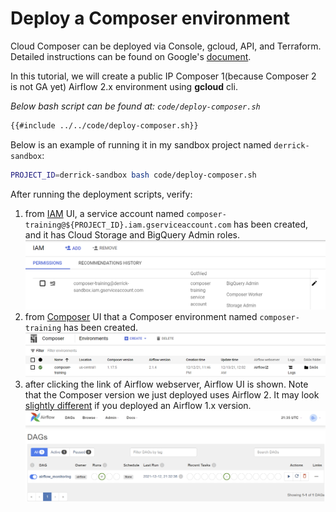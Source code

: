 # Deploy a Composer environment

Cloud Composer can be deployed via Console, gcloud, API, and Terraform. Detailed instructions can be found on Google's [document](https://cloud.google.com/composer/docs/how-to/managing/creating).

In this tutorial, we will create a public IP Composer 1(because Composer 2 is not GA yet) Airflow 2.x environment using **gcloud** cli.

_Below bash script can be found at: `code/deploy-composer.sh`_
```bash
{{#include ../../code/deploy-composer.sh}}
```

Below is an example of running it in my sandbox project named `derrick-sandbox`:
```bash
PROJECT_ID=derrick-sandbox bash code/deploy-composer.sh
```

After running the deployment scripts, verify:
1. from [IAM](https://console.cloud.google.com/iam-admin) UI, a service account named `composer-training@${PROJECT_ID}.iam.gserviceaccount.com` has been created, and it has Cloud Storage and BigQuery Admin roles.
![composer service account](composer-service-account.png)
2. from [Composer](https://console.cloud.google.com/composer) UI that a Composer environment named `composer-training` has been created.
![composer environment](composer-environment.png)
3. after clicking the link of Airflow webserver, Airflow UI is shown. Note that the Composer version we just deployed uses Airflow 2. It may look [slightly different](https://airflow.apache.org/docs/apache-airflow/1.10.15/ui.html) if you deployed an Airflow 1.x version.
![airflow webserver](airflow-webserver.png)
